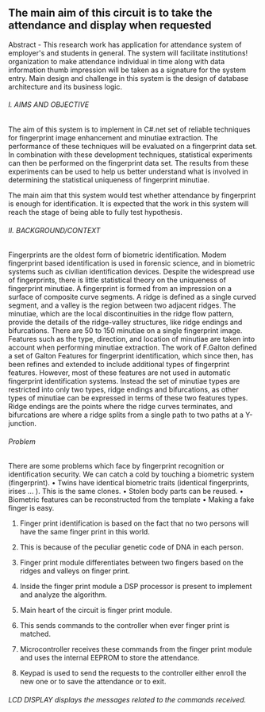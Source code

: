 ## The main aim of this circuit is to take the attendance and display when requested

Abstract - This research work has application for attendance system of employer's and students in general. The system will facilitate institutions! organization to make attendance individual in time along with data information thumb impression will be taken as a signature for the system entry. Main design and challenge in this system is the design of database architecture and its business logic.
###### I. AIMS AND OBJECTIVE
The aim of this system is to implement in C#.net set of reliable techniques for fingerprint image enhancement and
minutiae extraction. The performance of these techniques will be evaluated on a fingerprint data set.
In combination with these development techniques, statistical experiments can then be performed on the fingerprint data set. The results from these experiments can be used to help us better understand what is involved in determining the statistical uniqueness of fingerprint minutiae.

The main aim that this system would test whether attendance by fingerprint is enough for identification. It is expected that the work in this system will reach the stage of being able to fully test hypothesis.
###### II. BACKGROUND/CONTEXT
Fingerprints are the oldest form of biometric identification. Modem fingerprint based identification is used in forensic science, and in biometric systems such as civilian identification devices. Despite the widespread use of
fingerprints, there is little statistical theory on the uniqueness of fingerprint minutiae. A fingerprint is formed from an impression on a surface of composite curve segments. A ridge is defined as a single curved segment, and a valley is the region between two adjacent ridges. The minutiae, which are the local discontinuities in the ridge flow pattern, provide the details of the ridge-valley structures, like ridge endings and bifurcations. There are 50 to 150 minutiae on a single fingerprint image. Features such as the type, direction, and location of minutiae
are taken into account when performing minutiae extraction. The work of F.Galton defined a set of Galton Features for fingerprint identification, which since then, has been refines and extended to include additional types of fingerprint features. However, most of these features are not used in automatic fingerprint identification systems. Instead the set of minutiae types are restricted into only two types, ridge endings and bifurcations, as other types of minutiae can be expressed in terms of these two features types. Ridge endings are the points where the ridge curves terminates, and bifurcations are where a ridge splits from a single path to two paths at a Y-junction.
###### Problem
There are some problems which face by fingerprint recognition or identification security. We can catch a cold by
touching a biometric system (fingerprint).
• Twins have identical biometric traits (identical fingerprints, irises ... ). This is the same clones.
• Stolen body parts can be reused.
• Biometric features can be reconstructed from the template
• Making a fake finger is easy.


1) Finger print identification is based on the fact that no two persons will have the same finger print in this world. 

2) This is because of the peculiar genetic code of DNA in each person. 

3) Finger print module differentiates between two fingers based on the ridges and valleys on finger print. 

4) Inside the finger print module a DSP processor is present to implement and analyze the algorithm.

5) Main heart of the circuit is finger print module. 

6) This sends commands to the controller when ever finger print is matched. 

7) Microcontroller receives these commands from the finger print module and uses the internal EEPROM to store the attendance. 

8) Keypad is used to send the requests to the controller either enroll the new one or to save the attendance or to exit.


###### LCD DISPLAY displays the messages related to the commands received.